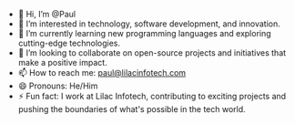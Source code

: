 - 👋 Hi, I’m @Paul
- 👀 I’m interested in technology, software development, and innovation.
- 🌱 I’m currently learning new programming languages and exploring cutting-edge technologies.
- 💞️ I’m looking to collaborate on open-source projects and initiatives that make a positive impact.
- 📫 How to reach me: paul@lilacinfotech.com
- 😄 Pronouns: He/Him
- ⚡ Fun fact: I work at Lilac Infotech, contributing to exciting projects and pushing the boundaries of what's possible in the tech world.

